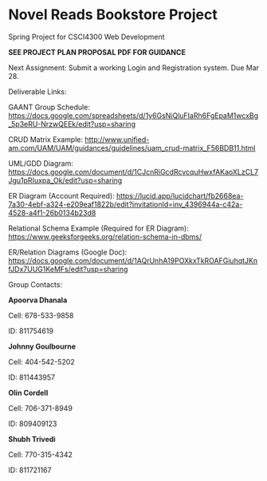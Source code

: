 # Novel Reads Bookstore Project
Spring Project for CSCI4300 Web Development

<b>SEE PROJECT PLAN PROPOSAL PDF FOR GUIDANCE</b>

Next Assignment: Submit a working Login and Registration system. Due Mar 28.

Deliverable Links: 

GAANT Group Schedule: https://docs.google.com/spreadsheets/d/1y6GsNiQluFIaRh6FgEpaM1wcxBg_5p3eRU-NrzwQEEk/edit?usp=sharing

CRUD Matrix Example: http://www.unified-am.com/UAM/UAM/guidances/guidelines/uam_crud-matrix_F56BDB11.html

UML/GDD Diagram: https://docs.google.com/document/d/1CJcnRiGcdRcvcquHwxfAKaoXLzCL7Jgu1pRIuxpa_Ok/edit?usp=sharing

ER Diagram (Account Required): https://lucid.app/lucidchart/fb2668ea-7a30-4ebf-a324-e209eaf1822b/edit?invitationId=inv_4396944a-c42a-4528-a4f1-26b0134b23d8

Relational Schema Example (Required for ER Diagram): https://www.geeksforgeeks.org/relation-schema-in-dbms/

ER/Relation Diagrams (Google Doc): https://docs.google.com/document/d/1AQrUnhA19POXkxTkROAFGiuhqtJKnfJDx7UUG1KeMFs/edit?usp=sharing

Group Contacts:

<b>Apoorva Dhanala</b>

Cell: 678-533-9858

ID: 811754619

<b>Johnny Goulbourne</b>

Cell: 404-542-5202

ID: 811443957

<b>Olin Cordell</b>

Cell: 706-371-8949

ID: 809409123

<b>Shubh Trivedi</b>

Cell: 770-315-4342

ID: 811721167
